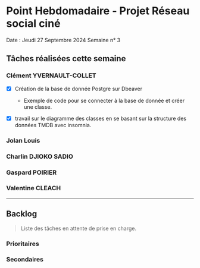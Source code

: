 # Point Hebdomadaire - Projet Réseau social ciné

Date : Jeudi 27 Septembre 2024
Semaine n° 3

## Tâches réalisées cette semaine


### Clément YVERNAULT-COLLET


- [x] Création de la base de donnée Postgre sur Dbeaver
  - Exemple de code pour se connecter à la base de donnée et créer une classe. 

- [x] travail sur le diagramme des classes en se basant sur la structure des données TMDB avec insomnia.



### Jolan Louis



### Charlin DJIOKO SADIO

### Gaspard POIRIER



### Valentine CLEACH


---

## Backlog

> Liste des tâches en attente de prise en charge.

### Prioritaires

### Secondaires
